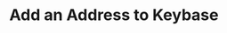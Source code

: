 ---
id: add-address-to-keybase
title: Add an Address to Keybase
hide_title: false
hide_table_of_contents: false
sidebar_label: Add an Address to Keybase
sidebar_position: 2
pagination_label: Add an Address to Keybase
custom_edit_url: https://github.com/theqrl/documentation/edit/main/docs/Use/Tools/Integrations/keybase/_add-address-to-keybase.md
description: Add an Address to the Keybase identity system
keywords:
  - docs
  - keybase
image: /assets/img/icons/yellow.png

---